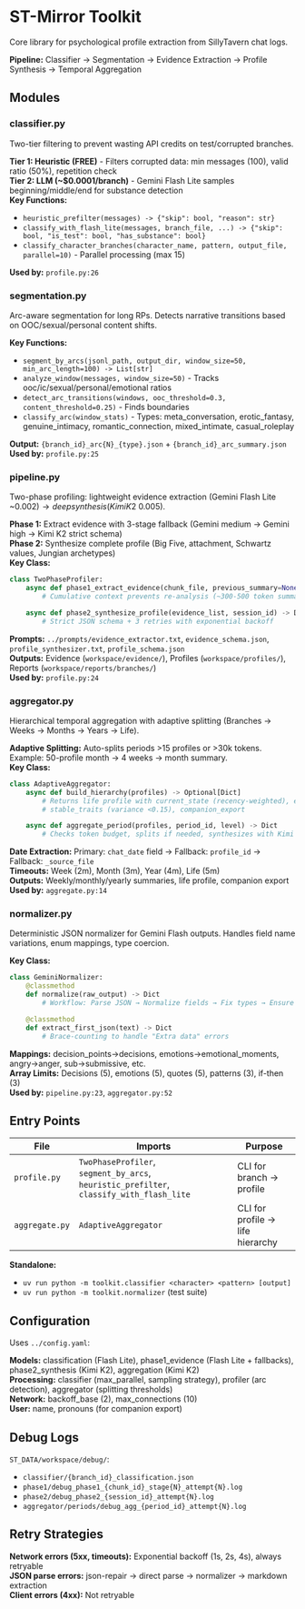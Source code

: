 # ST-Mirror Toolkit

Core library for psychological profile extraction from SillyTavern chat logs.

**Pipeline:** Classifier → Segmentation → Evidence Extraction → Profile Synthesis → Temporal Aggregation

## Modules

### classifier.py
Two-tier filtering to prevent wasting API credits on test/corrupted branches.

**Tier 1: Heuristic (FREE)** - Filters corrupted data: min messages (100), valid ratio (50%), repetition check<br/>
**Tier 2: LLM (~$0.0001/branch)** - Gemini Flash Lite samples beginning/middle/end for substance detection<br/>
**Key Functions:**
- `heuristic_prefilter(messages) -> {"skip": bool, "reason": str}`
- `classify_with_flash_lite(messages, branch_file, ...) -> {"skip": bool, "is_test": bool, "has_substance": bool}`
- `classify_character_branches(character_name, pattern, output_file, parallel=10)` - Parallel processing (max 15)

**Used by:** `profile.py:26`

### segmentation.py
Arc-aware segmentation for long RPs. Detects narrative transitions based on OOC/sexual/personal content shifts.

**Key Functions:**
- `segment_by_arcs(jsonl_path, output_dir, window_size=50, min_arc_length=100) -> List[str]`
- `analyze_window(messages, window_size=50)` - Tracks ooc/ic/sexual/personal/emotional ratios
- `detect_arc_transitions(windows, ooc_threshold=0.3, content_threshold=0.25)` - Finds boundaries
- `classify_arc(window_stats)` - Types: meta_conversation, erotic_fantasy, genuine_intimacy, romantic_connection, mixed_intimate, casual_roleplay

**Output:** `{branch_id}_arc{N}_{type}.json` + `{branch_id}_arc_summary.json`<br/>
**Used by:** `profile.py:25`

### pipeline.py
Two-phase profiling: lightweight evidence extraction (Gemini Flash Lite ~$0.002) → deep synthesis (Kimi K2 ~$0.005).

**Phase 1:** Extract evidence with 3-stage fallback (Gemini medium → Gemini high → Kimi K2 strict schema)<br/>
**Phase 2:** Synthesize complete profile (Big Five, attachment, Schwartz values, Jungian archetypes)<br/>
**Key Class:**
```python
class TwoPhaseProfiler:
    async def phase1_extract_evidence(chunk_file, previous_summary=None) -> Dict
        # Cumulative context prevents re-analysis (~300-500 token summary)

    async def phase2_synthesize_profile(evidence_list, session_id) -> Dict
        # Strict JSON schema + 3 retries with exponential backoff
```

**Prompts:** `../prompts/evidence_extractor.txt`, `evidence_schema.json`, `profile_synthesizer.txt`, `profile_schema.json`<br/>
**Outputs:** Evidence (`workspace/evidence/`), Profiles (`workspace/profiles/`), Reports (`workspace/reports/branches/`)<br/>
**Used by:** `profile.py:24`

### aggregator.py
Hierarchical temporal aggregation with adaptive splitting (Branches → Weeks → Months → Years → Life).

**Adaptive Splitting:** Auto-splits periods >15 profiles or >30k tokens. Example: 50-profile month → 4 weeks → month summary.<br/>
**Key Class:**
```python
class AdaptiveAggregator:
    async def build_hierarchy(profiles) -> Optional[Dict]
        # Returns life profile with current_state (recency-weighted), evolution (early vs late),
        # stable_traits (variance <0.15), companion_export

    async def aggregate_period(profiles, period_id, level) -> Dict
        # Checks token budget, splits if needed, synthesizes with Kimi K2
```

**Date Extraction:** Primary: `chat_date` field → Fallback: `profile_id` → Fallback: `_source_file`<br/>
**Timeouts:** Week (2m), Month (3m), Year (4m), Life (5m)<br/>
**Outputs:** Weekly/monthly/yearly summaries, life profile, companion export<br/>
**Used by:** `aggregate.py:14`

### normalizer.py
Deterministic JSON normalizer for Gemini Flash outputs. Handles field name variations, enum mappings, type coercion.

**Key Class:**
```python
class GeminiNormalizer:
    @classmethod
    def normalize(raw_output) -> Dict
        # Workflow: Parse JSON → Normalize fields → Fix types → Ensure required → Enforce limits

    @classmethod
    def extract_first_json(text) -> Dict
        # Brace-counting to handle "Extra data" errors
```

**Mappings:** decision_points→decisions, emotions→emotional_moments, angry→anger, sub→submissive, etc.<br/>
**Array Limits:** Decisions (5), emotions (5), quotes (5), patterns (3), if-then (3)<br/>
**Used by:** `pipeline.py:23`, `aggregator.py:52`

## Entry Points

| File | Imports | Purpose |
|------|---------|---------|
| `profile.py` | `TwoPhaseProfiler`, `segment_by_arcs`, `heuristic_prefilter`, `classify_with_flash_lite` | CLI for branch → profile |
| `aggregate.py` | `AdaptiveAggregator` | CLI for profile → life hierarchy |

**Standalone:**
- `uv run python -m toolkit.classifier <character> <pattern> [output]`
- `uv run python -m toolkit.normalizer` (test suite)

## Configuration

Uses `../config.yaml`:

**Models:** classification (Flash Lite), phase1_evidence (Flash Lite + fallbacks), phase2_synthesis (Kimi K2), aggregation (Kimi K2)<br/>
**Processing:** classifier (max_parallel, sampling strategy), profiler (arc detection), aggregator (splitting thresholds)<br/>
**Network:** backoff_base (2), max_connections (10)<br/>
**User:** name, pronouns (for companion export)

## Debug Logs

`ST_DATA/workspace/debug/`:
- `classifier/{branch_id}_classification.json`
- `phase1/debug_phase1_{chunk_id}_stage{N}_attempt{N}.log`
- `phase2/debug_phase2_{session_id}_attempt{N}.log`
- `aggregator/periods/debug_agg_{period_id}_attempt{N}.log`

## Retry Strategies

**Network errors (5xx, timeouts):** Exponential backoff (1s, 2s, 4s), always retryable<br/>
**JSON parse errors:** json-repair → direct parse → normalizer → markdown extraction<br/>
**Client errors (4xx):** Not retryable
